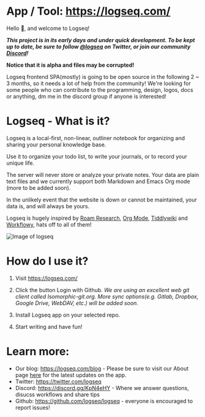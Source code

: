 # App / Tool: https://logseq.com/


Hello 👋, and welcome to Logseq!

***This project is in its early days and under quick development. To be kept up to date, be sure to follow [@logseq](https://twitter.com/logseq) on Twitter, or join  our community [Discord](https://discord.gg/KpN4eHY)!***

**Notice that it is alpha and files may be corrupted!**

Logseq frontend SPA(mostly) is going to be open source in the following 2 ~ 3 months, so it needs a lot of help from the community! We're looking for some people who can contribute to the programming, design, logos, docs or anything, dm me in the discord group if anyone is interested!

# Logseq - What is it?

Logseq is a local-first, non-linear, outliner notebook for organizing and sharing your personal knowledge base.

Use it to organize your todo list, to write your journals, or to record your unique life.

The server will never store or analyze your private notes. Your data are plain text files and we currently support both Markdown and Emacs Org mode (more to be added soon). 

In the unlikely event that the  website is down or cannot be maintained, your data is, and will always be yours.

Logseq is hugely inspired by [Roam Research](https://roamresearch.com/), [Org Mode](https://orgmode.org/), [Tiddlywiki](https://tiddlywiki.com/) and [Workflowy](https://workflowy.com/), hats off to all of them!


![Image of logseq](https://cdn.logseq.com/%2F8b9a461d-437e-4ca5-a2da-18b51077b5142020_07_25_Screenshot%202020-07-25%2013-29-49%20%2B0800.png?Expires=4749255017&Signature=Qbx6jkgAytqm6nLxVXQQW1igfcf~umV1OcG6jXUt09TOVhgXyA2Z5jHJ3AGJASNcphs31pZf4CjFQ5mRCyVKw6N8wb8Nn-MxuTJl0iI8o-jLIAIs9q1v-2cusCvuFfXH7bq6ir8Lpf0KYAprzuZ00FENin3dn6RBW35ENQwUioEr5Ghl7YOCr8bKew3jPV~OyL67MttT3wJig1j3IC8lxDDT8Ov5IMG2GWcHERSy00F3mp3tJtzGE17-OUILdeuTFz6d-NDFAmzB8BebiurYz0Bxa4tkcdLUpD5ToFHU08jKzZExoEUY8tvaZ1-t7djmo3d~BAXDtlEhC2L1YC2aVQ__&Key-Pair-Id=APKAJE5CCD6X7MP6PTEA)

# How do I use it?

1. Visit https://logseq.com/

2. Click the button Login with Github. *We are using an excellent web git client called Isomorphic-git.org. More sync  options(e.g. Gitlab, Dropbox, Google Drive, WebDAV, etc.) will be added soon.*

3. Install Logseq app on your selected repo.

4. Start writing and have fun!

# Learn more:
- Our blog: https://logseq.com/blog - Please be sure to visit our About page [here](https://logseq.com/blog/about) for the latest updates on the app.
- Twitter: https://twitter.com/logseq
- Discord: https://discord.gg/KpN4eHY - Where we answer questions, disucss workflows and share tips
- Github: https://github.com/logseq/logseq - everyone is encouraged to report issues!

